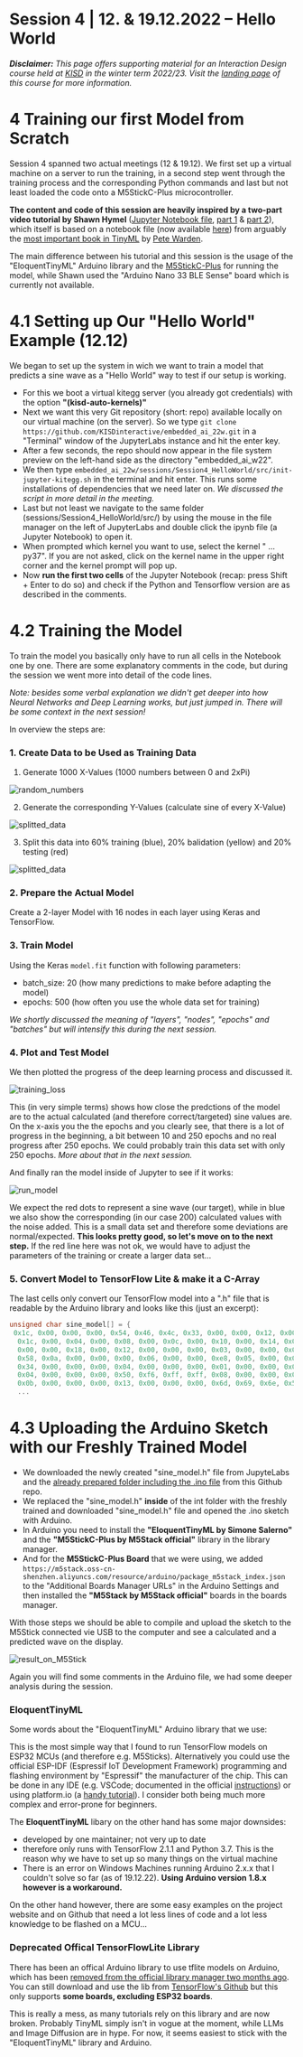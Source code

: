 # Session 4 | 12. &  19.12.2022 – Hello World

***Disclaimer:*** *This page offers supporting material for an Interaction Design course held at [KISD](https://kisd.de) in the winter term 2022/23. Visit the [landing page](https://github.com/KISDinteractive/fundamentals22w) of this course for more information.*

# 4 Training our first Model from Scratch

Session 4 spanned two actual meetings (12 & 19.12). We first set up a virtual machine on a server to run the training, in a second step went through the training process and the corresponding Python commands and last but not least loaded the code onto a M5StickC-Plus microcontroller.

**The content and code of this session are heavily inspired by a two-part video tutorial by Shawn Hymel** ([Jupyter Notebook file](https://gist.github.com/ShawnHymel/79237fe6aee5a3653c497d879f746c0c), [part 1](https://www.youtube.com/watch?v=BzzqYNYOcWc) & [part 2](https://www.youtube.com/watch?v=dU01M61RW8s)), which itself is based on a notebook file (now available [here](https://github.com/tensorflow/tflite-micro/blob/main/tensorflow/lite/micro/examples/hello_world/create_sine_model.ipynb)) from arguably the [most important book in TinyML](https://www.oreilly.com/library/view/tinyml/9781492052036/) by [Pete Warden](https://github.com/petewarden).

The main difference between his tutorial and this session is the usage of the "EloquentTinyML" Arduino library and the [M5StickC-Plus](https://shop.m5stack.com/products/m5stickc-plus-esp32-pico-mini-iot-development-kit) for running the model, while Shawn used the "Arduino Nano 33 BLE Sense" board which is currently not available.

# 4.1 Setting up Our "Hello World" Example (12.12)

We began to set up the system in wich we want to train a model that predicts a sine wave as a "Hello World" way to test if our setup is working.
- For this we boot a virtual kitegg server (you already got credentials) with the option **"(kisd-auto-kernels)"**
- Next we want this very Git repository (short: repo) available locally on our virtual machine (on the server). So we type `git clone https://github.com/KISDinteractive/embedded_ai_22w.git` in a "Terminal" window of the JupyterLabs instance and hit the enter key.
- After a few seconds, the repo should now appear in the file system preview on the left-hand side as the directory "embedded_ai_w22".
- We then type `embedded_ai_22w/sessions/Session4_HelloWorld/src/init-jupyter-kitegg.sh` in the terminal and hit enter. This runs some installations of dependencies that we need later on. *We discussed the script in more detail in the meeting.*
- Last but not least we navigate to the same folder (sessions/Session4_HelloWorld/src/) by using the mouse in the file manager on the left of JupyterLabs and double click the ipynb file (a Jupyter Notebook) to open it. 
- When prompted which kernel you want to use, select the kernel " ... py37". If you are not asked, click on the kernel name in the upper right corner and the kernel prompt will pop up.
- Now **run the first two cells** of the Jupyter Notebook (recap: press Shift + Enter to do so) and check if the Python and Tensorflow version are as described in the comments.

# 4.2 Training the Model

To train the model you basically only have to run all cells in the Notebook one by one. There are some explanatory comments in the code, but during the session we went more into detail of the code lines. 

*Note: besides some verbal explanation we didn't get deeper into how Neural Networks and Deep Learning works, but just jumped in. There will be some context in the next session!*

In overview the steps are:

### 1. Create Data to be Used as Training Data

1. Generate 1000 X-Values (1000 numbers between 0 and 2xPi)

![random_numbers](img/random_numbers.png)

2. Generate the corresponding Y-Values (calculate sine of every X-Value)

![splitted_data](img/dataset.png)

3. Split this data into 60% training (blue), 20% balidation (yellow) and 20% testing (red)

![splitted_data](img/splitted_data.png)

### 2. Prepare the Actual Model

Create a 2-layer Model with 16 nodes in each layer using Keras and TensorFlow.

### 3. Train Model

Using the Keras `model.fit` function with following parameters:

- batch_size: 20 (how many predictions to make before adapting the model)
- epochs: 500 (how often you use the whole data set for training)

*We shortly discussed the meaning of "layers", "nodes", "epochs" and "batches" but will intensify this during the next session.*

### 4. Plot and Test Model

We then plotted the progress of the deep learning process and discussed it.

![training_loss](img/training_loss.png)

This (in very simple terms) shows how close the predctions of the model are to the actual calculated (and therefore correct/targeted) sine values are. On the x-axis you the the epochs and you clearly see, that there is a lot of progress in the beginning, a bit between 10 and 250 epochs and no real progress after 250 epochs. We could probably train this data set with only 250 epochs. *More about that in the next session.*

And finally ran the model inside of Jupyter to see if it works:

![run_model](img/run_model.png)

We expect the red dots to represent a sine wave (our target), while in blue we also show the corresponding (in our case 200) calculated values with the noise added. This is a small data set and therefore some deviations are normal/expected. 
**This looks pretty good, so let's move on to the next step.** If the red line here was not ok, we would have to adjust the parameters of the training or create a larger data set...

### 5. Convert Model to TensorFlow Lite & make it a C-Array

The last cells only convert our TensorFlow model into a ".h" file that is readable by the Arduino library and looks like this (just an excerpt):

```c
unsigned char sine_model[] = {
 0x1c, 0x00, 0x00, 0x00, 0x54, 0x46, 0x4c, 0x33, 0x00, 0x00, 0x12, 0x00,
  0x1c, 0x00, 0x04, 0x00, 0x08, 0x00, 0x0c, 0x00, 0x10, 0x00, 0x14, 0x00,
  0x00, 0x00, 0x18, 0x00, 0x12, 0x00, 0x00, 0x00, 0x03, 0x00, 0x00, 0x00,
  0x58, 0x0a, 0x00, 0x00, 0x00, 0x06, 0x00, 0x00, 0xe8, 0x05, 0x00, 0x00,
  0x34, 0x00, 0x00, 0x00, 0x04, 0x00, 0x00, 0x00, 0x01, 0x00, 0x00, 0x00,
  0x04, 0x00, 0x00, 0x00, 0x50, 0xf6, 0xff, 0xff, 0x08, 0x00, 0x00, 0x00,
  0x0b, 0x00, 0x00, 0x00, 0x13, 0x00, 0x00, 0x00, 0x6d, 0x69, 0x6e, 0x5f,
  ...
```

# 4.3 Uploading the Arduino Sketch with our Freshly Trained Model

- We downloaded the newly created "sine_model.h" file from JupyteLabs and the [already prepared folder including the .ino file](sessions/Session4_HelloWorld/src/M5Stick-TF-SineWave) from this Github repo.
- We replaced the "sine_model.h" **inside** of the int folder with the freshly trained and downloaded "sine_model.h" file and opened the .ino sketch with Arduino. 
- In Arduino you need to install the **"EloquentTinyML by Simone Salerno"** and the **"M5StickC-Plus by M5Stack official"** library in the library manager. 
- And for the **M5StickC-Plus Board** that we were using, we added `https://m5stack.oss-cn-shenzhen.aliyuncs.com/resource/arduino/package_m5stack_index.json` to the "Additional Boards Manager URLs" in the Arduino Settings and then installed the **"M5Stack by M5Stack official"** boards in the boards manager.

With those steps we should be able to compile and upload the sketch to the M5Stick connected vie USB to the computer and see a calculated and a predicted wave on the display.

![result_on_M5Stick](img/result_on_M5Stick.jpeg)

Again you will find some comments in the Arduino file, we had some deeper analysis during the session.

### EloquentTinyML

Some words about the "EloquentTinyML" Arduino library that we use:

This is the most simple way that I found to run TensorFlow models on ESP32 MCUs (and therefore e.g. M5Sticks). Alternatively you could use the official ESP-IDF (Espressif IoT Development Framework) programming and flashing environment by "Espressif" the manufacturer of the chip. This can be done in any IDE (e.g. VSCode; documented in the official [instructions](https://docs.espressif.com/projects/esp-idf/en/latest/esp32/get-started/index.html#)) or using platform.io (a [handy tutorial](https://www.survivingwithandroid.com/run-tensorflow-lite-esp32-platformio/)). I consider both being much more complex and error-prone for beginners.

The **EloquentTinyML** libary on the other hand has some major downsides: 

- developed by one maintainer; not very up to date
- therefore only runs with TensorFlow 2.1.1 and Python 3.7. This is the reason why we have to set up so many things on the virtual machine
- There is an error on Windows Machines running Arduino 2.x.x that I couldn't solve so far (as of 19.12.22). **Using Arduino version 1.8.x however is a workaround.**

On the other hand however, there are some easy examples on the project website and on Github that need a lot less lines of code and a lot less knowledge to be flashed on a MCU...

### Deprecated Offical TensorFlowLite Library

There has been an offical Arduino library to use tflite models on Arduino, which has been [removed from the official library manager two months ago](https://github.com/arduino/library-registry/pull/1748). You can still download and use the lib from [TensorFlow's Github](https://github.com/tensorflow/tflite-micro-arduino-examples#github) but this only supports **some boards, excluding ESP32 boards**. 

This is really a mess, as many tutorials rely on this library and are now broken. Probably TinyML simply isn't in vogue at the moment, while LLMs and Image Diffusion are in hype. For now, it seems easiest to stick with the "EloquentTinyML" library and Arduino.
